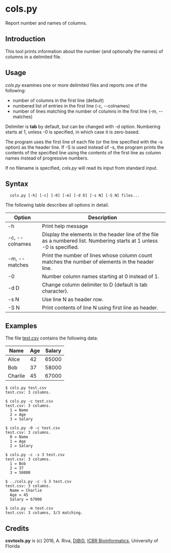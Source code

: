 # cols.py
Report number and names of columns.

## Introduction
This tool prints information about the number (and optionally the names) of
columns in a delimited file.

## Usage
*cols.py* examines one or more delimited files and reports one of the following:

* number of columns in the first line (default)
* numbered list of entries in the first line (-c, --colnames)
* number of lines matching the number of columns in the first line (-m, --matches)
 
Delimiter is **tab** by default, but can be changed with -d
option. Numbering starts at 1, unless -0 is specified, in which case
it is zero-based.

The program uses the first line of each file (or the line specified
with the -s option) as the header line. If -S is used instead of -s,
the program prints the contents of the specified line using the
contents of the first line as column names instead of progressive
numbers.

If no filename is specified, *cols.py* will read its input from standard input.

## Syntax

```
  cols.py [-h] [-c] [-0] [-m] [-d D] [-s N] [-S N] files...
```

The following table describes all options in detail.

Option | Description
---------------|------------
-h             | Print help message
-c, --colnames | Display the elements in the header line of the file as a numbered list. Numbering starts at 1 unless -0 is specified.
-m, --matches  | Print the number of lines whose column count matches the number of elements in the header line.
-0             | Number column names starting at 0 instead of 1.
-d D           | Change column delimiter to D (default is tab character).
-s N           | Use line N as header row.
-S N           | Print contents of line N using first line as header.

## Examples

The file [test.csv](test.csv) contains the following data:

Name | Age |Salary
-----|-----|------
Alice|42|65000
Bob|37|58000
Charlie|45|67000

```
$ cols.py test.csv 
test.csv: 3 columns.

$ cols.py -c test.csv 
test.csv: 3 columns.
  1 = Name
  2 = Age
  3 = Salary

$ cols.py -0 -c test.csv 
test.csv: 3 columns.
  0 = Name
  1 = Age
  2 = Salary

$ cols.py -c -s 3 test.csv 
test.csv: 3 columns.
  1 = Bob
  2 = 37
  3 = 58000

$ ../cols.py -c -S 3 test.csv 
test.csv: 3 columns.
  Name = Charlie
  Age = 45
  Salary = 67000

$ cols.py -m test.csv 
test.csv: 3 columns, 3/3 matching.
```

## Credits
**csvtoxls.py** is (c) 2016, A. Riva, <A href='http://dibig.biotech.ufl.edu'>DiBiG</A>, <A href='http://biotech.ufl.edu/'>ICBR Bioinformatics</A>, University of Florida

